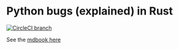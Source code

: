# Python bugs (explained) in Rust

[![CircleCI branch](https://img.shields.io/circleci/project/github/tommilligan/musings/master.svg)](https://circleci.com/gh/tommilligan/musings)

See the [mdbook here](https://tommilligan.github.io/musings/)
